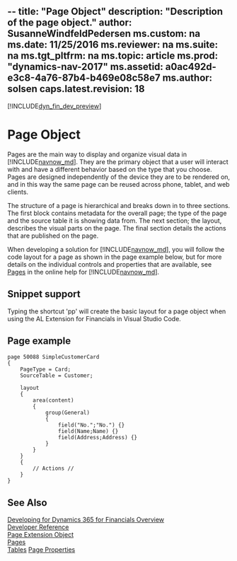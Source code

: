--
title: "Page Object"
description: "Description of the page object."
author: SusanneWindfeldPedersen
ms.custom: na
ms.date: 11/25/2016
ms.reviewer: na
ms.suite: na
ms.tgt_pltfrm: na
ms.topic: article
ms.prod: "dynamics-nav-2017"
ms.assetid: a0ac492d-e3c8-4a76-87b4-b469e08c58e7
ms.author: solsen
caps.latest.revision: 18
---

[!INCLUDE[dyn_fin_dev_preview](../dynamics-nav/includes/newdev_dev_preview.md)]

# Page Object
Pages are the main way to display and organize visual data in [!INCLUDE[navnow_md](includes/navnow_md.md)]. They are the primary object that a user will interact with and have a different behavior based on the type that you choose. Pages are designed independently of the device they are to be rendered on, and in this way the same page can be reused across phone, tablet, and web clients.

The structure of a page is hierarchical and breaks down in to three sections. The first block contains metadata for the overall page; the type of the page and the source table it is showing data from. The next section; the layout, describes the visual parts on the page. The final section details the actions that are published on the page.

When developing a solution for [!INCLUDE[navnow_md](includes/navnow_md.md)], you will follow the code layout for a page as shown in the page example below, but for more details on the individual controls and properties that are available, see [Pages](pages.md) in the online help for [!INCLUDE[navnow_md](includes/navnow_md.md)]. 

## Snippet support
Typing the shortcut 'pp' will create the basic layout for a page object when using the AL Extension for Financials in Visual Studio Code.

## Page example

```
page 50088 SimpleCustomerCard
{
    PageType = Card;
    SourceTable = Customer;

    layout
    {
        area(content)
        {
            group(General)
            {
                field("No.";"No.") {}
                field(Name;Name) {}
                field(Address;Address) {}
            }
        }
    }
    {
        // Actions //
    }
}
```

## See Also
[Developing for Dynamics 365 for Financials Overview](newdev-dev-overview.md)  
[Developer Reference](newdev-reference-overview.md)  
[Page Extension Object](newdev-page-ext-object.md)  
[Pages](pages.md)  
[Tables](tables.md)
[Page Properties](page-properties.md)